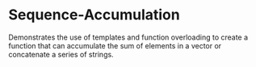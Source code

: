 # Sequence-Accumulation

Demonstrates the use of templates
and function overloading to create a function that can
accumulate the sum of elements in a vector or concatenate
a series of strings.

